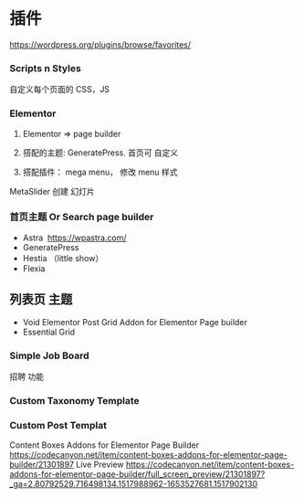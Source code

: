 # 插件
https://wordpress.org/plugins/browse/favorites/

### Scripts n Styles
自定义每个页面的 CSS，JS

### Elementor

1. Elementor => page builder

2. 搭配的主题: GeneratePress. 首页可 自定义

3. 搭配插件：  mega menu， 修改 menu 样式

MetaSlider 创建 幻灯片


###  首页主题 Or Search page builder
- Astra  https://wpastra.com/
- GeneratePress
- Hestia  （little show）
- Flexia

## 列表页 主题
-  Void Elementor Post Grid Addon for Elementor Page builder
- Essential Grid 

### Simple Job Board
招聘 功能

### Custom Taxonomy Template

### Custom Post Templat

Content Boxes Addons for Elementor Page Builder
https://codecanyon.net/item/content-boxes-addons-for-elementor-page-builder/21301897
Live Preview
https://codecanyon.net/item/content-boxes-addons-for-elementor-page-builder/full_screen_preview/21301897?_ga=2.80792529.716498134.1517988962-1653527681.1517902130
